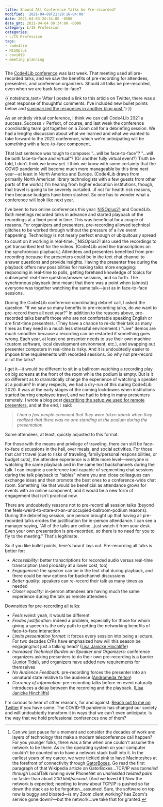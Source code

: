 ```yaml
---
title: Should All Conference Talks be Pre-recorded?
modified: '2021-04-08T21:28:16-04:00'
date: 2021-04-03 20:34:00 -0500
date_gmt: 2021-04-04 00:34:00 -0000
category: L/IS Profession
categories:
- L/IS Profession
tags:
- code4lib
- NISOplus
- covid19
- meeting planning
---
```

The <a href="https://2021.Code4Lib.org/" data-versionurl="https://archive.li/wip/xCo7x" data-versiondate="2021-04-03">Code4Lib conference</a> was last week.  That meeting used all pre-recorded talks, and we saw the benefits of pre-recording for attendees, presenters, and conference organizers.
Should all talks be pre-recorded, even when we are back face-to-face?

{{ note(note_text="After I posted a link to this article on Twitter, there was a great response of thoughtful comments.  I've included new bullet points below and <a href='https://dltj.org/article/pre-recording-conference-talks-redux'>summarized the responses in another blog post.</a>") }}

As an entirely virtual conference, I think we can call Code4Lib 2021 a success.
Success ≠ Perfect, of course, and last week the conference coordinating team got together on a Zoom call for a debriefing session.
We had a lengthy discussion about what we learned and what we wanted to take forward to the 2022 conference, which we're anticipating will be something with a face-to-face component.

That last sentence was tough to compose: "...will be face-to-face"? "...will be both face-to-face and virtual"?  (Or another fully virtual event?)
Truth be told, I don't think we know yet.
I think we know with some certainty that the COVID pandemic will become much more manageable by this time next year—at least in North America and Europe.
(Code4Lib draws from primarily North American library technologists with a few guests from other parts of the world.)
I'm hearing from higher education institutions, though, that travel is going to be severely curtailed...if not for health risk reasons, then because budgets have been slashed.
So one has to wonder what a conference will look like next year.

I've been to two online conferences this year:  <a href="https://niso.plus/" data-versionurl="https://archive.li/wip/NwffD" data-versiondate="2021-04-04">NISOplus21</a> and Code4Lib.  Both meetings recorded talks in advance and started playback of the recordings at a fixed point in time.
This was beneficial for a couple of reasons.
For organizers and presenters, pre-recording allowed technical glitches to be worked through without the pressure of a live event happening.
Technology is not nearly perfect enough or ubiquitously spread to count on it working in real-time. [^1]
NISOplus21 also used the recordings to get transcribed text for the videos.
(Code4Lib used live transcriptions on the synchronous playback.)
Attendees and presenters benefited from pre-recording because the presenters could be in the text chat channel to answer questions and provide insights.
Having the presenter free during the playback offers new possibilities for making talks more engaging: responding in real-time to polls, getting forehand knowledge of topics for subsequent real-time question/answer sessions, and so forth.
The synchronous playback time meant that there was a point when (almost) everyone was together watching the same talk—just as in face-to-face sessions.

During the Code4Lib conference coordinating debrief call, I asked the question: "If we saw so many benefits to pre-recording talks, do we want to pre-record them all next year?"
In addition to the reasons above, pre-recorded talks benefit those who are not comfortable speaking English or are first-time presenters. 
(They have a chance to re-do their talk as many times as they need in a much less stressful environment.)
"Live" demos are much smoother because a recording can be restarted if something goes wrong.
Each year, at least one presenter needs to use their own machine (custom software, local development environment, etc.), and swapping out presenter computers in real-time is risky.
And it is undoubtedly easier to impose time requirements with recorded sessions.
So why not pre-record all of the talks?

I get it—it would be different to sit in a ballroom watching a recording play on big screens at the front of the room while the podium is empty.
But is it so different as to dramatically change the experience of watching a speaker at a podium?
In many respects, we had a dry-run of this during Code4Lib 2020.
It was at the early stages of the coming lockdowns when institutions started barring employee travel, and we had to bring in many presenters remotely.
I wrote a blog post <a href="https://dltj.org/article/zoom-remote-presenters/" data-versionurl="https://web.archive.org/web/20210404002544/https://dltj.org/article/zoom-remote-presenters/" data-versiondate="2021-04-04">describing the setup we used for remote presenters</a>, and at the end, I said: 

> _I had a few people comment that they were taken aback when they realized that there was no one standing at the podium during the presentation._

Some attendees, at least, quickly adjusted to this format.

For those with the means and privilege of traveling, there can still be face-to-face discussions in the hall, over meals, and social activities.
For those that can't travel (due to risks of traveling, family/personal responsibilities, or budget cuts), the attendee experience is a little more level—everyone is watching the same playback and in the same text backchannels during the talk.
I can imagine a conference tool capable of segmenting chat sessions during the talk playback to "tables" where you and close colleagues can exchange ideas and then promote the best ones to a conference-wide chat room.
Something like that would be beneficial as attendance grows for events with an online component, and it would be a new form of engagement that isn't practical now.

There are undoubtedly reasons not to pre-record all session talks (beyond the feels-weird-to-stare-at-an-unoccupied-ballroom-podium reasons).
During the debriefing session, one person brought up that having all pre-recorded talks erodes the justification for in-person attendance.
I can see a manager saying, "All of the talks are online...just watch it from your desk.  Even your own presentation is pre-recorded, so there is no need for you to fly to the meeting."
That's legitimate.

So if you like bullet points, here's how it lays out.
Pre-recording all talks is better for:
* _Accessibility:_ better transcriptions for recorded audio versus real-time transcription (and probably at a lower cost, too)
* _Engagement:_ the speaker can be in the text chat during playback, and there could be new options for backchannel discussions
* _Better quality:_ speakers can re-record their talk as many times as needed
* _Closer equality:_ in-person attendees are having much the same experience during the talk as remote attendees

Downsides for pre-recording all talks:
* _Feels weird:_ yeah, it would be different
* _Erodes justification:_ indeed a problem, especially for those for whom giving a speech is the only path to getting the networking benefits of face-to-face interaction
* _Limits presentation format:_  it forces every session into being a lecture. For two decades CfPs have emphasized how will this season be engaging/not just a talking head? ([Lisa Janicke Hinchliffe](https://twitter.com/lisalibrarian/status/1379060316634497025))
* _Increased Technical Burden on Speaker and Organizers:_ conference organizers asking presenters to do their own pre-recording is a barrier ([Junior Tidal](https://twitter.com/JuniorTidal/status/1379075950617452547)), and organizers have added new requirements for themselves
* _No Audience Feedback:_ pre-recording forces the presenter into an unnatural state relative to the audience ([Andromeda Yelton](https://twitter.com/ThatAndromeda/status/1379068453030670354))
* _Currency of information:_ pre-recording talks before en event naturally introduces a delay between the recording and the playback. ([Lisa Janicke Hinchliffe](https://twitter.com/lisalibrarian/status/1379065709687402497))

I'm curious to hear of other reasons, for and against.
<a href="https://twitter.com/intent/tweet?text=Hey%20%40DataG%2C%20about%20all%20pre-recorded%20presentations%3A%20">Reach out to me on Twitter</a> if you have some.
The COVID-19 pandemic has changed our society and will undoubtedly transform it in ways that we can't even anticipate.  Is the way that we hold professional conferences one of them?

[^1]: Can we just pause for a moment and consider the decades of work and layers of technology that make a modern teleconference call happen? For you younger folks, there was a time when one couldn't assume the network to be there. As in: the operating system on your computer couldn't be counted on to have a network stack built into it. In the earliest years of my career, we were tickled pink to have Macintoshes at the forefront of connectivity through <a href="https://en.wikipedia.org/wiki/GatorBox" data-versionurl="https://en.wikipedia.org/w/index.php?title=GatorBox&oldid=932309684" data-versiondate="2021-04-03">GatorBoxes</a>. Go read the first paragraph of that Wikipedia article on GatorBoxes...TCP/IP was _tunneled through_ LocalTalk running over PhoneNet on _unshielded twisted pairs_ no faster than about _200 kbit/second_.  (And we loved it!)  Now the network is expected; needing to know about TCP/IP is pushed so far down the stack as to be forgotten...assumed. Sure, the software on top now is buggy and bloated—is my Zoom client working? has Zoom's service gone down?—but the network...we take that for granted.